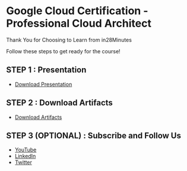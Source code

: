 # Google Cloud Certification - Professional Cloud Architect

Thank You for Choosing to Learn from in28Minutes

Follow these steps to get ready for the course!

## STEP 1 : Presentation

- [Download Presentation](https://github.com/in28minutes/course-material/raw/main/12-google-certified-professional-cloud-architect/CoursePresentation-GoogleCloudProfessionalCloudArchitect.pdf)

## STEP 2 : Download Artifacts

- [Download Artifacts](https://github.com/in28minutes/course-material/raw/main/12-google-certified-professional-cloud-architect/course-downloads.zip)

## STEP 3 (OPTIONAL) : Subscribe and Follow Us

- [YouTube](http://youtube.com/rithustutorials?sub_confirmation=1)
- [LinkedIn](https://www.linkedin.com/posts/rangakaranam_thank-you-keep-learning-every-day-our-activity-6687560624949485569-1Wic)
- [Twitter](https://twitter.com/in28minutes)

